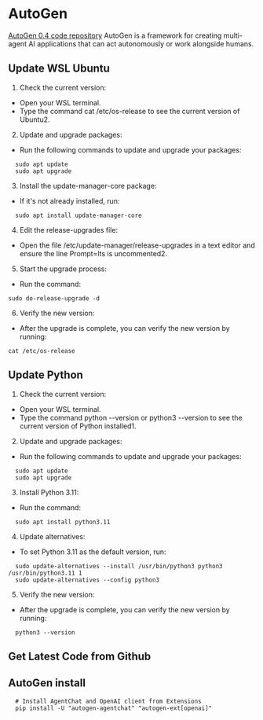 # AutoGen 
[AutoGen 0.4 code repository](https://github.com/microsoft/autogen?tab=readme-ov-file)
AutoGen is a framework for creating multi-agent AI applications that can act autonomously or work alongside humans.

## Update WSL Ubuntu
1. Check the current version:
- Open your WSL terminal.
- Type the command cat /etc/os-release to see the current version of Ubuntu2.

2. Update and upgrade packages:
- Run the following commands to update and upgrade your packages:
```
  sudo apt update
  sudo apt upgrade
```

3. Install the update-manager-core package:
- If it's not already installed, run:
```
  sudo apt install update-manager-core
```

4. Edit the release-upgrades file:
- Open the file /etc/update-manager/release-upgrades in a text editor and ensure the line Prompt=lts is uncommented2.

5. Start the upgrade process:
- Run the command:
```
sudo do-release-upgrade -d
```

6. Verify the new version:
- After the upgrade is complete, you can verify the new version by running:
```
cat /etc/os-release
```

## Update Python

1. Check the current version:
- Open your WSL terminal.
- Type the command python --version or python3 --version to see the current version of Python installed1.

2. Update and upgrade packages:
- Run the following commands to update and upgrade your packages:
```
  sudo apt update
  sudo apt upgrade
```

3. Install Python 3.11:
- Run the command:
```
  sudo apt install python3.11
```

4. Update alternatives:
- To set Python 3.11 as the default version, run:
```
  sudo update-alternatives --install /usr/bin/python3 python3 /usr/bin/python3.11 1
  sudo update-alternatives --config python3
```

5. Verify the new version:
- After the upgrade is complete, you can verify the new version by running:
```
  python3 --version
```

## Get Latest Code from Github

## AutoGen install
```
  # Install AgentChat and OpenAI client from Extensions
  pip install -U "autogen-agentchat" "autogen-ext[openai]"
```



